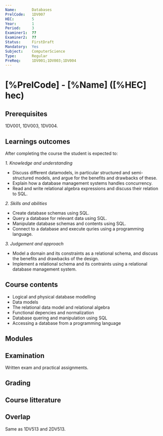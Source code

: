 ```yaml
---
Name:       Databases
PrelCode:   1DV007
HEC:        5
Year:       1
Period:     3
Examiner1:  ??    
Examiner2:  ??
Status:     FirstDraft
Mandatory:  Yes
Subject:    ComputerScience
Type:       Regular
PreReq:     1DV001;1DV003;1DV004   
---
```


# [%PrelCode] - [%Name] ([%HEC] hec)

## Prerequisites

1DV001, 1DV003, 1DV004.

## Learnings outcomes

After completing the course the student is expected to:

*1. Knowledge and understanding*

- Discuss different datamodels, in particular structured and semi-structured models, and argue for the benefits and drawbacks of these.
- Explain how a database management systems handles concurrency.
- Read and write relational algebra expressions and discuss their relation to SQL.

*2.	Skills and abilities*

- Create database schemas using SQL.
- Query a database for relevant data using SQL.
- Manipulate database schemas and contents using SQL.
- Connect to a database and execute quries using a programming language.

*3.	Judgement and approach*

- Model a domain and its constraints as a relational schema, and discuss the benefits and drawbacks of the design.
- Implement a relational schema and its contraints using a relational database management system.

## Course contents

- Logical and physical database modelling
- Data models
- The relational data model and relational algebra
- Functional depencies and normalization
- Database quering and manipulation using SQL
- Accessing a database from a programming language

## Modules

## Examination

Written exam and practical assignments.

## Grading

## Course litterature

## Overlap

Same as 1DV513 and 2DV513.